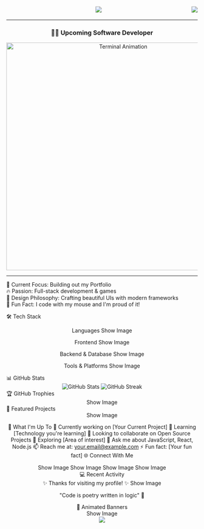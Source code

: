 <div>
<img align="right" src="https://visitor-badge.laobi.icu/badge?page_id=JonasSchiessl.JonasSchiessl" />

<h1 align="center">
    <img src="https://readme-typing-svg.herokuapp.com/?font=Righteous&color=00FF00&size=35&center=true&vCenter=true&color=00FF00&width=500&height=70&duration=4000&lines=Hi+There!+👋;+I'm+Jonas!;" />
</h1>
<hr />
</div>

<div align="center">
  <h3>👨‍💻 Upcoming Software Developer</h3>
  <div align="center">
  <img src="https://iili.io/FYY3bI4.gif" alt="Terminal Animation" width="600" />
</div>
</div>
  <hr>
  <p>
  🎯 Current Focus: Building out my Portfolio <br>
  🔥 Passion: Full-stack development & games <br>
  🎨 Design Philosophy: Crafting beautiful UIs with modern frameworks <br>
  🐛 Fun Fact: I code with my mouse and I'm proud of it! <br>
  </p>
</div>

🛠️ Tech Stack

<div align="center">
Languages
Show Image

Frontend
Show Image

Backend & Database
Show Image

Tools & Platforms
Show Image

</div>
📊 GitHub Stats
<div align="center"> <img src="https://github-readme-stats.vercel.app/api?username=JonasSchiessl&show_icons=true&theme=tokyonight&hide_border=true&count_private=true" alt="GitHub Stats" /> <img src="https://github-readme-streak-stats.herokuapp.com/?user=JonasSchiessl&theme=tokyonight&hide_border=true" alt="GitHub Streak" /></div>
🏆 GitHub Trophies
<div align="center">
Show Image

</div>
🎯 Featured Projects
<div align="center">
Show Image

💼 What I'm Up To
🔭 Currently working on [Your Current Project]
🌱 Learning [Technology you're learning]
👯 Looking to collaborate on Open Source Projects
🤔 Exploring [Area of interest]
💬 Ask me about JavaScript, React, Node.js
📫 Reach me at: your.email@example.com
⚡ Fun fact: [Your fun fact]
🌐 Connect With Me

<div align="center">
Show Image
Show Image
Show Image
Show Image

</div>
💻 Recent Activity
<!--START_SECTION:activity--> <!--END_SECTION:activity-->
<div align="center">
✨ Thanks for visiting my profile! ✨
Show Image

"Code is poetry written in logic" 💫

</div>
🎨 Animated Banners
<div align="center">
Show Image

</div>
<div align="center"> <img src="https://capsule-render.vercel.app/api?type=waving&color=gradient&height=100&section=footer" /> </div>
